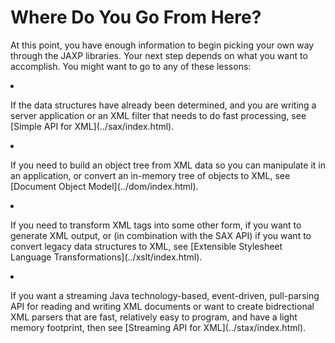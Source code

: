 
# Where Do You Go From Here?

At this point, you have enough information to begin picking your own way through the JAXP libraries. Your next step depends on what you want to accomplish. You might want to go to any of these lessons:

<li>
<p>If the data structures have already been determined, and you are writing a server application or an XML filter that needs to do fast processing, see 
[Simple API for XML](../sax/index.html).</p>
</li>
<li>
<p>If you need to build an object tree from XML data so you can manipulate it in an application, or convert an in-memory tree of objects to XML, see 
[Document Object  Model](../dom/index.html).</p>
</li>
<li>
<p>If you need to transform XML tags into some other form, if you want to generate XML output, or (in combination with the SAX API) if you want to convert legacy data structures to XML, see 
[Extensible Stylesheet Language Transformations](../xslt/index.html).</p>
</li>
<li>
<p>If you want a streaming Java technology-based, event-driven, pull-parsing API for reading and writing XML documents or want to create bidrectional XML parsers that are fast, relatively easy to program, and have a light memory footprint, then see 
[Streaming API for XML](../stax/index.html).</p>
</li>

